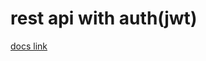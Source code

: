 # rest api with auth(jwt)

[docs link](https://docs.google.com/document/d/13-nEx8RWInPZ0xVilDcAgNfiaFBNaUiovnvemxtLyeY/edit)
